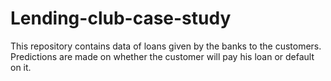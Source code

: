 # Lending-club-case-study
This repository contains data of loans given by the banks to the customers. Predictions are made on whether the customer will pay his loan or default on it.
